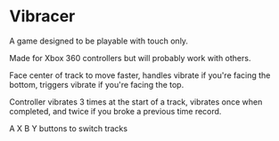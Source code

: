 # Vibracer
A game designed to be playable with touch only.

Made for Xbox 360 controllers but will probably work with others.

Face center of track to move faster, handles vibrate if you're facing the bottom, triggers vibrate if you're facing the top.

Controller vibrates 3 times at the start of a track, vibrates once when completed, and twice if you broke a previous time record.

A X B Y buttons to switch tracks
